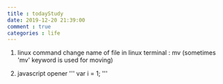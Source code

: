 ```yaml
---
title : todayStudy
date: 2019-12-20 21:39:00
comment : true
categories : life
---
```

1. linux command 
	change name of file in linux terminal : mv (sometimes 'mv' keyword is used for moving)

2. javascript opener
'''
	var i = 1;
'''